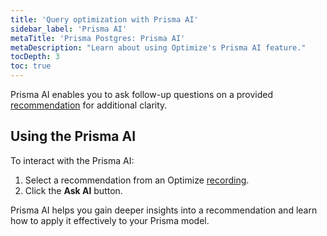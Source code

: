 ```yaml
---
title: 'Query optimization with Prisma AI'
sidebar_label: 'Prisma AI'
metaTitle: 'Prisma Postgres: Prisma AI'
metaDescription: "Learn about using Optimize's Prisma AI feature."
tocDepth: 3
toc: true
---
```


Prisma AI enables you to ask follow-up questions on a provided [recommendation](/postgres/query-optimization/recommendations) for additional clarity.

## Using the Prisma AI

To interact with the Prisma AI:

1. Select a recommendation from an Optimize [recording](/postgres/query-optimization/recordings).
2. Click the **Ask AI** button.

Prisma AI helps you gain deeper insights into a recommendation and learn how to apply it effectively to your Prisma model.
